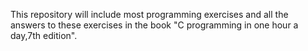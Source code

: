 This repository will include most programming exercises and all the answers to these exercises in the book "C programming in one hour a day,7th edition". 
